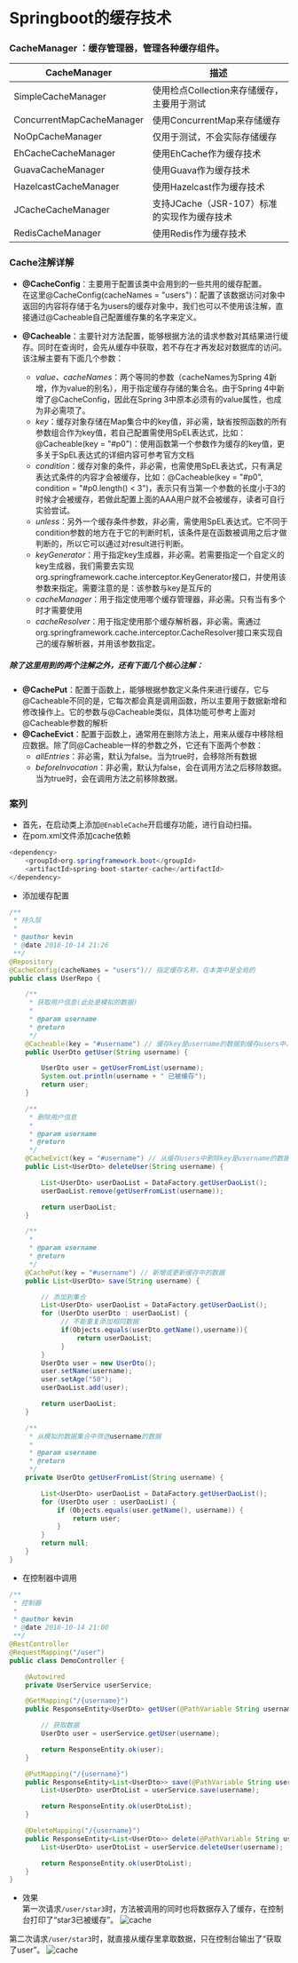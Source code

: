 # Springboot的缓存技术
### CacheManager ：缓存管理器，管理各种缓存组件。
|CacheManager| 描述|
| --- | --- |
|SimpleCacheManager|使用检点Collection来存储缓存，主要用于测试|
|ConcurrentMapCacheManager| 使用ConcurrentMap来存储缓存|
|NoOpCacheManager|仅用于测试，不会实际存储缓存|
|EhCacheCacheManager|使用EhCache作为缓存技术|
|GuavaCacheManager|使用Guava作为缓存技术|
|HazelcastCacheManager|使用Hazelcast作为缓存技术|
|JCacheCacheManager| 支持JCache（JSR-107）标准的实现作为缓存技术|
|RedisCacheManager|使用Redis作为缓存技术|

### Cache注解详解
- **@CacheConfig**：主要用于配置该类中会用到的一些共用的缓存配置。  
在这里@CacheConfig(cacheNames = "users")：配置了该数据访问对象中返回的内容将存储于名为users的缓存对象中，我们也可以不使用该注解，直接通过@Cacheable自己配置缓存集的名字来定义。

- **@Cacheable**：主要针对方法配置，能够根据方法的请求参数对其结果进行缓存。同时在查询时，会先从缓存中获取，若不存在才再发起对数据库的访问。该注解主要有下面几个参数：

  - *value、cacheNames*：两个等同的参数（cacheNames为Spring 4新增，作为value的别名），用于指定缓存存储的集合名。由于Spring 4中新增了@CacheConfig，因此在Spring 3中原本必须有的value属性，也成为非必需项了。
  - *key*：缓存对象存储在Map集合中的key值，非必需，缺省按照函数的所有参数组合作为key值，若自己配置需使用SpEL表达式，比如：@Cacheable(key = "#p0")：使用函数第一个参数作为缓存的key值，更多关于SpEL表达式的详细内容可参考官方文档
  - *condition*：缓存对象的条件，非必需，也需使用SpEL表达式，只有满足表达式条件的内容才会被缓存，比如：@Cacheable(key = "#p0", condition = "#p0.length() < 3")，表示只有当第一个参数的长度小于3的时候才会被缓存，若做此配置上面的AAA用户就不会被缓存，读者可自行实验尝试。
  - *unless*：另外一个缓存条件参数，非必需，需使用SpEL表达式。它不同于condition参数的地方在于它的判断时机，该条件是在函数被调用之后才做判断的，所以它可以通过对result进行判断。
  - *keyGenerator*：用于指定key生成器，非必需。若需要指定一个自定义的key生成器，我们需要去实现org.springframework.cache.interceptor.KeyGenerator接口，并使用该参数来指定。需要注意的是：该参数与key是互斥的
  - *cacheManager*：用于指定使用哪个缓存管理器，非必需。只有当有多个时才需要使用
  - *cacheResolver*：用于指定使用那个缓存解析器，非必需。需通过org.springframework.cache.interceptor.CacheResolver接口来实现自己的缓存解析器，并用该参数指定。
##### 除了这里用到的两个注解之外，还有下面几个核心注解：

- **@CachePut**：配置于函数上，能够根据参数定义条件来进行缓存，它与@Cacheable不同的是，它每次都会真是调用函数，所以主要用于数据新增和修改操作上。它的参数与@Cacheable类似，具体功能可参考上面对@Cacheable参数的解析
- **@CacheEvict**：配置于函数上，通常用在删除方法上，用来从缓存中移除相应数据。除了同@Cacheable一样的参数之外，它还有下面两个参数：
  - *allEntries*：非必需，默认为false。当为true时，会移除所有数据
  - *beforeInvocation*：非必需，默认为false，会在调用方法之后移除数据。当为true时，会在调用方法之前移除数据。

### 案列
- 首先，在启动类上添加`@EnableCache`开启缓存功能，进行自动扫描。
- 在pom.xml文件添加cache依赖
```java
<dependency>
    <groupId>org.springframework.boot</groupId>
    <artifactId>spring-boot-starter-cache</artifactId>
</dependency>
```
- 添加缓存配置
```java
/**
 * 持久层
 *
 * @author kevin
 * @date 2018-10-14 21:26
 **/
@Repository
@CacheConfig(cacheNames = "users")// 指定缓存名称，在本类中是全局的
public class UserRepo {

    /**
     * 获取用户信息(此处是模拟的数据)
     *
     * @param username
     * @return
     */
    @Cacheable(key = "#username") // 缓存key是username的数据到缓存users中，如果没有指定key则方法参数作为key保存到缓存中
    public UserDto getUser(String username) {

        UserDto user = getUserFromList(username);
        System.out.println(username + " 已被缓存");
        return user;
    }

    /**
     * 删除用户信息
     *
     * @param username
     * @return
     */
    @CacheEvict(key = "#username") // 从缓存users中删除key是username的数据
    public List<UserDto> deleteUser(String username) {

        List<UserDto> userDaoList = DataFactory.getUserDaoList();
        userDaoList.remove(getUserFromList(username));

        return userDaoList;
    }

    /**
     *
     * @param username
     * @return
     */
    @CachePut(key = "#username") // 新增或更新缓存中的数据
    public List<UserDto> save(String username) {

        // 添加到集合
        List<UserDto> userDaoList = DataFactory.getUserDaoList();
        for (UserDto userDto : userDaoList) {
             // 不能重复添加相同数据
             if(Objects.equals(userDto.getName(),username)){
                 return userDaoList;
             }
        }
        UserDto user = new UserDto();
        user.setName(username);
        user.setAge("50");
        userDaoList.add(user);

        return userDaoList;
    }

    /**
     * 从模拟的数据集合中筛选username的数据
     *
     * @param username
     * @return
     */
    private UserDto getUserFromList(String username) {

        List<UserDto> userDaoList = DataFactory.getUserDaoList();
        for (UserDto user : userDaoList) {
            if (Objects.equals(user.getName(), username)) {
                return user;
            }
        }
        return null;
    }
}
```
- 在控制器中调用
```java
/**
 * 控制器
 *
 * @author kevin
 * @date 2018-10-14 21:00
 **/
@RestController
@RequestMapping("/user")
public class DemoController {

    @Autowired
    private UserService userService;

    @GetMapping("/{username}")
    public ResponseEntity<UserDto> getUser(@PathVariable String username){

        // 获取数据
        UserDto user = userService.getUser(username);

        return ResponseEntity.ok(user);
    }

    @PutMapping("/{username}")
    public ResponseEntity<List<UserDto>> save(@PathVariable String username){
        List<UserDto> userDtoList = userService.save(username);

        return ResponseEntity.ok(userDtoList);
    }

    @DeleteMapping("/{username}")
    public ResponseEntity<List<UserDto>> delete(@PathVariable String username){
        List<UserDto> userDtoList = userService.deleteUser(username);

        return ResponseEntity.ok(userDtoList);
    }
}
```
- 效果  
第一次请求`/user/star3`时，方法被调用的同时也将数据存入了缓存，在控制台打印了“star3已被缓存”。
![cache](images/1.png)

第二次请求`/user/star3`时，就直接从缓存里拿取数据，只在控制台输出了“获取了user”。
![cache](images/2.png)





